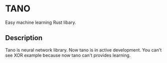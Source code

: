 # TANO
Easy machine learning Rust libary.

## Description
Tano is neural network library. Now tano is in active development. You can't see XOR example because now tano can't provides learning. 